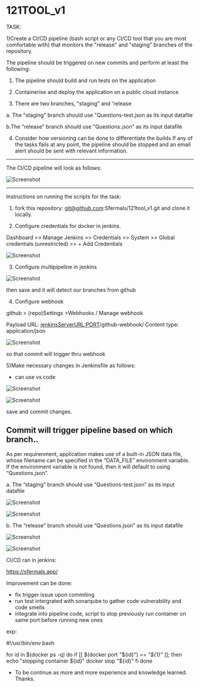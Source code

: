# 121TOOL_v1

TASK:

1)Create a Cl/CD pipeline (bash script or any CI/CD tool that you are most comfortable with) that monitors the "release" and "staging" branches of the repository.

The pipeline should be triggered on new commits and perform at least the following:

1. The pipeline should build and run tests on the application

2. Containerise and deploy the application on a public cloud instance

3. There are two branches, "staging" and 'release 

a. The "staging" branch should use "Questions-test.json as its input
datafile

b.The "release" branch should use "Questions.¡son" as its input datafile


4. Consider how versioning can be done to differentiate the builds If any of the tasks fails at any point, the pipeline should be stopped and an email
alert should be sent with relevant information.

_____________________________________________________________________________________________________

The Cl/CD pipeline will look as follows:

![Screenshot](1.jpg)


_____________________________________________________________________________________________________

Instructions on running the scripts for the task:

1) fork this repository: git@github.com:Sfermals/121tool_v1.git and clone it locally. 

2) Configure credentials for docker in jenkins.

Dashboard >> Manage Jenkins >> Credentials >> System >> Global credentials (unrestricted) >> + Add Credentials

![Screenshot](dockercreds.png)



3) Configure multipipeline in jenkins

![Screenshot](jenkins1.png)

then save and it will detect our branches from github



4) Configure webhook

github > (repo)Settings >Webhooks / Manage webhook

Payload URL: <jenkinsServerURL:PORT>/github-webhook/
Content type: application/json

![Screenshot](git1.png)

so that commit will trigger thru webhook



5)Make necessary changes in Jenkinsfile as follows: 
* can use vs code 

![Screenshot](vs1.jpg)

![Screenshot](vs2.jpg)

save and commit changes.  



## Commit will trigger pipeline based on which branch..


As per requirenment, application makes use of a built-in JSON data file, whose filename can be
specified in the “DATA_FILE” environment variable. If the environment variable is not
found, then it will default to using “Questions.json”.


a. The “staging” branch should use “Questions-test.json” as its input
datafile

![Screenshot](s.png)

![Screenshot](quest-test.png)


b. The “release” branch should use “Questions.json” as its input datafile

![Screenshot](r.png)

![Screenshot](ques.png)

CI/CD ran in jenkins:

https://sfermals.app/


Improvement can be done: 

- fix trigger issue upon commiting
- run test intergrated with sonarqube to gather code vulnerability and code smells
- integrate into pipeline code, script to stop previously run container on same port before running new ones

exp: 

#!/usr/bin/env bash

for id in $(docker ps -q)
do
    if [[ $(docker port "${id}") == *"${1}"* ]]; then
        echo "stopping container ${id}"
        docker stop "${id}"
    fi
done


- To be continue as more and more experience and knowledge learned. Thanks.
